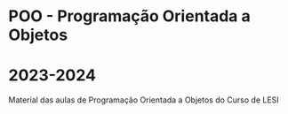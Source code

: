 # POO - Programação Orientada a Objetos
# 2023-2024
Material das aulas de Programação Orientada a Objetos do Curso de LESI
